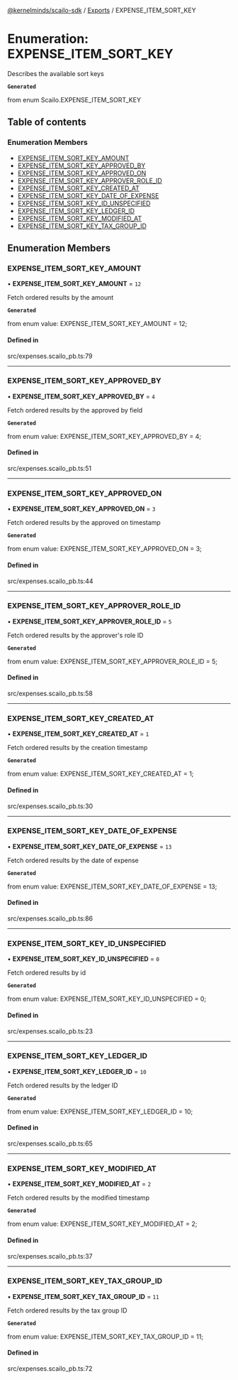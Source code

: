 [@kernelminds/scailo-sdk](../README.md) / [Exports](../modules.md) / EXPENSE\_ITEM\_SORT\_KEY

# Enumeration: EXPENSE\_ITEM\_SORT\_KEY

Describes the available sort keys

**`Generated`**

from enum Scailo.EXPENSE_ITEM_SORT_KEY

## Table of contents

### Enumeration Members

- [EXPENSE\_ITEM\_SORT\_KEY\_AMOUNT](EXPENSE_ITEM_SORT_KEY.md#expense_item_sort_key_amount)
- [EXPENSE\_ITEM\_SORT\_KEY\_APPROVED\_BY](EXPENSE_ITEM_SORT_KEY.md#expense_item_sort_key_approved_by)
- [EXPENSE\_ITEM\_SORT\_KEY\_APPROVED\_ON](EXPENSE_ITEM_SORT_KEY.md#expense_item_sort_key_approved_on)
- [EXPENSE\_ITEM\_SORT\_KEY\_APPROVER\_ROLE\_ID](EXPENSE_ITEM_SORT_KEY.md#expense_item_sort_key_approver_role_id)
- [EXPENSE\_ITEM\_SORT\_KEY\_CREATED\_AT](EXPENSE_ITEM_SORT_KEY.md#expense_item_sort_key_created_at)
- [EXPENSE\_ITEM\_SORT\_KEY\_DATE\_OF\_EXPENSE](EXPENSE_ITEM_SORT_KEY.md#expense_item_sort_key_date_of_expense)
- [EXPENSE\_ITEM\_SORT\_KEY\_ID\_UNSPECIFIED](EXPENSE_ITEM_SORT_KEY.md#expense_item_sort_key_id_unspecified)
- [EXPENSE\_ITEM\_SORT\_KEY\_LEDGER\_ID](EXPENSE_ITEM_SORT_KEY.md#expense_item_sort_key_ledger_id)
- [EXPENSE\_ITEM\_SORT\_KEY\_MODIFIED\_AT](EXPENSE_ITEM_SORT_KEY.md#expense_item_sort_key_modified_at)
- [EXPENSE\_ITEM\_SORT\_KEY\_TAX\_GROUP\_ID](EXPENSE_ITEM_SORT_KEY.md#expense_item_sort_key_tax_group_id)

## Enumeration Members

### EXPENSE\_ITEM\_SORT\_KEY\_AMOUNT

• **EXPENSE\_ITEM\_SORT\_KEY\_AMOUNT** = ``12``

Fetch ordered results by the amount

**`Generated`**

from enum value: EXPENSE_ITEM_SORT_KEY_AMOUNT = 12;

#### Defined in

src/expenses.scailo_pb.ts:79

___

### EXPENSE\_ITEM\_SORT\_KEY\_APPROVED\_BY

• **EXPENSE\_ITEM\_SORT\_KEY\_APPROVED\_BY** = ``4``

Fetch ordered results by the approved by field

**`Generated`**

from enum value: EXPENSE_ITEM_SORT_KEY_APPROVED_BY = 4;

#### Defined in

src/expenses.scailo_pb.ts:51

___

### EXPENSE\_ITEM\_SORT\_KEY\_APPROVED\_ON

• **EXPENSE\_ITEM\_SORT\_KEY\_APPROVED\_ON** = ``3``

Fetch ordered results by the approved on timestamp

**`Generated`**

from enum value: EXPENSE_ITEM_SORT_KEY_APPROVED_ON = 3;

#### Defined in

src/expenses.scailo_pb.ts:44

___

### EXPENSE\_ITEM\_SORT\_KEY\_APPROVER\_ROLE\_ID

• **EXPENSE\_ITEM\_SORT\_KEY\_APPROVER\_ROLE\_ID** = ``5``

Fetch ordered results by the approver's role ID

**`Generated`**

from enum value: EXPENSE_ITEM_SORT_KEY_APPROVER_ROLE_ID = 5;

#### Defined in

src/expenses.scailo_pb.ts:58

___

### EXPENSE\_ITEM\_SORT\_KEY\_CREATED\_AT

• **EXPENSE\_ITEM\_SORT\_KEY\_CREATED\_AT** = ``1``

Fetch ordered results by the creation timestamp

**`Generated`**

from enum value: EXPENSE_ITEM_SORT_KEY_CREATED_AT = 1;

#### Defined in

src/expenses.scailo_pb.ts:30

___

### EXPENSE\_ITEM\_SORT\_KEY\_DATE\_OF\_EXPENSE

• **EXPENSE\_ITEM\_SORT\_KEY\_DATE\_OF\_EXPENSE** = ``13``

Fetch ordered results by the date of expense

**`Generated`**

from enum value: EXPENSE_ITEM_SORT_KEY_DATE_OF_EXPENSE = 13;

#### Defined in

src/expenses.scailo_pb.ts:86

___

### EXPENSE\_ITEM\_SORT\_KEY\_ID\_UNSPECIFIED

• **EXPENSE\_ITEM\_SORT\_KEY\_ID\_UNSPECIFIED** = ``0``

Fetch ordered results by id

**`Generated`**

from enum value: EXPENSE_ITEM_SORT_KEY_ID_UNSPECIFIED = 0;

#### Defined in

src/expenses.scailo_pb.ts:23

___

### EXPENSE\_ITEM\_SORT\_KEY\_LEDGER\_ID

• **EXPENSE\_ITEM\_SORT\_KEY\_LEDGER\_ID** = ``10``

Fetch ordered results by the ledger ID

**`Generated`**

from enum value: EXPENSE_ITEM_SORT_KEY_LEDGER_ID = 10;

#### Defined in

src/expenses.scailo_pb.ts:65

___

### EXPENSE\_ITEM\_SORT\_KEY\_MODIFIED\_AT

• **EXPENSE\_ITEM\_SORT\_KEY\_MODIFIED\_AT** = ``2``

Fetch ordered results by the modified timestamp

**`Generated`**

from enum value: EXPENSE_ITEM_SORT_KEY_MODIFIED_AT = 2;

#### Defined in

src/expenses.scailo_pb.ts:37

___

### EXPENSE\_ITEM\_SORT\_KEY\_TAX\_GROUP\_ID

• **EXPENSE\_ITEM\_SORT\_KEY\_TAX\_GROUP\_ID** = ``11``

Fetch ordered results by the tax group ID

**`Generated`**

from enum value: EXPENSE_ITEM_SORT_KEY_TAX_GROUP_ID = 11;

#### Defined in

src/expenses.scailo_pb.ts:72
